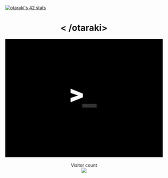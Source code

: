 [![otaraki's 42 stats](https://badge.mediaplus.ma/binary/otaraki)](https://github.com/oakoudad/badge42)

<h1 align="center">< /otaraki></h1>
<p align="center">
  <img src="https://github.com/AhlyelAmine/AhlyelAmine/blob/main/great.gif" alt="loading..." />
</p>

<p align="center"> 
  Visitor count<br>
  <img src="https://profile-counter.glitch.me/omar-xy/count.svg" />
</p>
